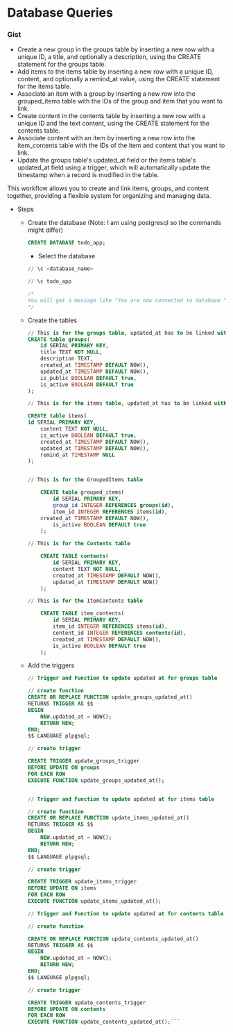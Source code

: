
# Database Queries

### Gist

* Create a new group in the groups table by inserting a new row with a unique ID, a title, and optionally a description, using the CREATE statement for the groups table.
* Add items to the items table by inserting a new row with a unique ID, content, and optionally a remind_at value, using the CREATE statement for the items table.
* Associate an item with a group by inserting a new row into the grouped_items table with the IDs of the group and item that you want to link.
* Create content in the contents table by inserting a new row with a unique ID and the text content, using the CREATE statement for the contents table.
* Associate content with an item by inserting a new row into the item_contents table with the IDs of the item and content that you want to link.
* Update the groups table's updated_at field or the items table's updated_at field using a trigger, which will automatically update the timestamp when a record is modified in the table.

This workflow allows you to create and link items, groups, and content together, providing a flexible system for organizing and managing data.

* Steps
  * Create the database (Note: I am using postgresql so the commands might differ)
  
    ```sql
    CREATE DATABASE todo_app;
    ```

    * Select the database

    ```sql
    // \c <database_name>

    // \c todo_app

    /* 
    You will get a message like "You are now connected to database "todo_app" as user "postgres".`
    */

  * Create the tables

    ```sql
    // This is for the groups table, updated_at has to be linked with a trigger
    CREATE table groups(
        id SERIAL PRIMARY KEY, 
        title TEXT NOT NULL, 
        description TEXT, 
        created_at TIMESTAMP DEFAULT NOW(),
        updated_at TIMESTAMP DEFAULT NOW(),
        is_public BOOLEAN DEFAULT true,
        is_active BOOLEAN DEFAULT true
    );

    // This is for the items table, updated_at has to be linked with a trigger

    CREATE table items(
    id SERIAL PRIMARY KEY,
        content TEXT NOT NULL,
        is_active BOOLEAN DEFAULT true,
        created_at TIMESTAMP DEFAULT NOW(),
        updated_at TIMESTAMP DEFAULT NOW(),
        remind_at TIMESTAMP NULL
    );


    // This is for the GroupedItems table

        CREATE table grouped_items(
            id SERIAL PRIMARY KEY,
            group_id INTEGER REFERENCES groups(id),
            item_id INTEGER REFERENCES items(id),
        created_at TIMESTAMP DEFAULT NOW(),
            is_active BOOLEAN DEFAULT true
        );

    // This is for the Contents table

        CREATE TABLE contents(
            id SERIAL PRIMARY KEY,
            content TEXT NOT NULL,
            created_at TIMESTAMP DEFAULT NOW(),
            updated_at TIMESTAMP DEFAULT NOW()
        );

    // This is for the ItemContents table

        CREATE TABLE item_contents(
            id SERIAL PRIMARY KEY,
            item_id INTEGER REFERENCES items(id),
            content_id INTEGER REFERENCES contents(id),
            created_at TIMESTAMP DEFAULT NOW(),
            is_active BOOLEAN DEFAULT true
        );
    ```

  * Add the triggers

      ```sql
      // Trigger and Function to update updated at for groups table

      // create function
      CREATE OR REPLACE FUNCTION update_groups_updated_at()
      RETURNS TRIGGER AS $$
      BEGIN
          NEW.updated_at = NOW();
          RETURN NEW;
      END;
      $$ LANGUAGE plpgsql;

      // create trigger

      CREATE TRIGGER update_groups_trigger 
      BEFORE UPDATE ON groups
      FOR EACH ROW
      EXECUTE FUNCTION update_groups_updated_at();


      // Trigger and Function to update updated at for items table

      // create function
      CREATE OR REPLACE FUNCTION update_items_updated_at()
      RETURNS TRIGGER AS $$
      BEGIN
          NEW.updated_at = NOW();
          RETURN NEW;
      END;
      $$ LANGUAGE plpgsql;

      // create trigger

      CREATE TRIGGER update_items_trigger 
      BEFORE UPDATE ON items
      FOR EACH ROW
      EXECUTE FUNCTION update_items_updated_at();

      // Trigger and Function to update updated at for contents table

      // create function
      
      CREATE OR REPLACE FUNCTION update_contents_updated_at()
      RETURNS TRIGGER AS $$
      BEGIN
          NEW.updated_at = NOW();
          RETURN NEW;
      END;
      $$ LANGUAGE plpgsql;

      // create trigger

      CREATE TRIGGER update_contents_trigger 
      BEFORE UPDATE ON contents
      FOR EACH ROW
      EXECUTE FUNCTION update_contents_updated_at();```
